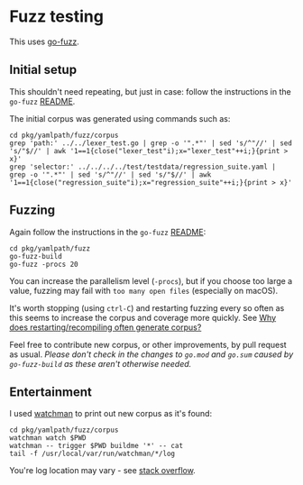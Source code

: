 # Fuzz testing

This uses [go-fuzz](https://github.com/dvyukov/go-fuzz).

## Initial setup

This shouldn't need repeating, but just in case: follow the instructions in the `go-fuzz` [README](https://github.com/dvyukov/go-fuzz).

The initial corpus was generated using commands such as:
```
cd pkg/yamlpath/fuzz/corpus
grep 'path:' ../../lexer_test.go | grep -o '".*"' | sed 's/^"//' | sed 's/"$//' | awk '1==1{close("lexer_test"i);x="lexer_test"++i;}{print > x}'
grep 'selector:' ../../../../test/testdata/regression_suite.yaml | grep -o '".*"' | sed 's/^"//' | sed 's/"$//' | awk '1==1{close("regression_suite"i);x="regression_suite"++i;}{print > x}'
```

## Fuzzing

Again follow the instructions in the `go-fuzz` [README](https://github.com/dvyukov/go-fuzz):
```
cd pkg/yamlpath/fuzz
go-fuzz-build
go-fuzz -procs 20
```
You can increase the parallelism level (`-procs`), but if you choose too large a value, fuzzing may fail with `too many open files` (especially on macOS).

It's worth stopping (using `ctrl-C`) and restarting fuzzing every so often as this seems to increase the corpus and coverage more quickly.
See [Why does restarting/recompiling often generate corpus?](https://github.com/dvyukov/go-fuzz/issues/257)

Feel free to contribute new corpus, or other improvements, by pull request as usual. *Please don't check in the changes to `go.mod` and `go.sum` caused by `go-fuzz-build` as these aren't otherwise needed.*

## Entertainment

I used [watchman](https://facebook.github.io/watchman/) to print out new corpus as it's found:
```
cd pkg/yamlpath/fuzz/corpus
watchman watch $PWD
watchman -- trigger $PWD buildme '*' -- cat
tail -f /usr/local/var/run/watchman/*/log
```

You're log location may vary - see [stack overflow](https://stackoverflow.com/questions/27723367/watchman-where-is-the-default-log-file).
